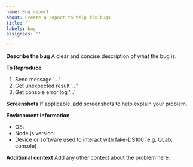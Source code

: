 ```yaml
---
name: Bug report
about: Create a report to help fix bugs
title: ''
labels: bug
assignees: ''

---
```


**Describe the bug**
A clear and concise description of what the bug is.

**To Reproduce**
1. Send message '...'
2. Get unexpected result '...'
3. Get console error log '...'

**Screenshots**
If applicable, add screenshots to help explain your problem.

**Environment information**
 - OS:
 - Node.js version:
 - Device or software used to interact with fake-DS100 [e.g. QLab, console]

**Additional context**
Add any other context about the problem here.
